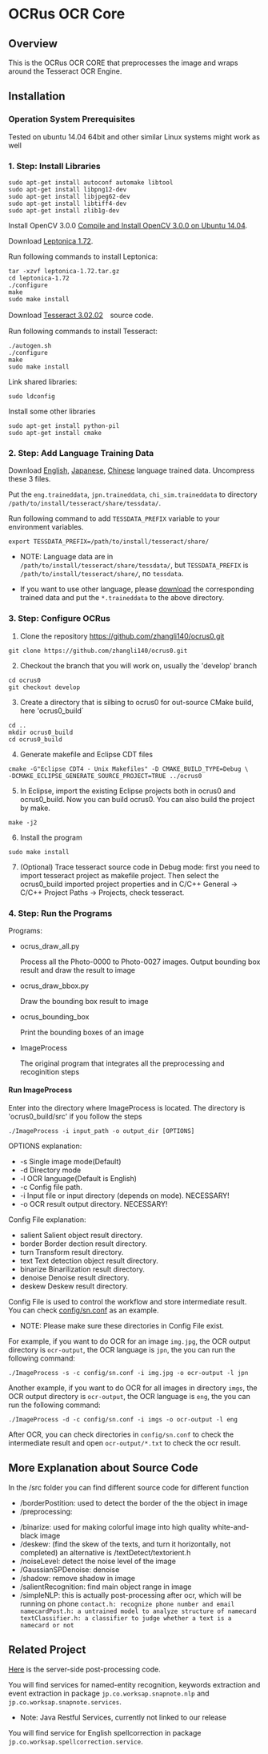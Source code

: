 OCRus OCR Core
==============

Overview
--------
This is the OCRus OCR CORE that preprocesses the image and wraps around the Tesseract OCR Engine.

Installation
------------

### Operation System Prerequisites
Tested on ubuntu 14.04 64bit and other similar Linux systems might work as well

### 1. Step: Install Libraries

```
sudo apt-get install autoconf automake libtool
sudo apt-get install libpng12-dev
sudo apt-get install libjpeg62-dev
sudo apt-get install libtiff4-dev
sudo apt-get install zlib1g-dev
```

Install OpenCV 3.0.0 [Compile and Install OpenCV 3.0.0 on Ubuntu 14.04](http://www.humbug.in/2015/compile-and-install-opencv-3-0-0-on-ubuntu-14-04/).

Download [Leptonica 1.72](http://www.leptonica.org/download.html).

Run following commands to install Leptonica:

```
tar -xzvf leptonica-1.72.tar.gz
cd leptonica-1.72
./configure
make
sudo make install
```

Download [Tesseract 3.02.02](https://code.google.com/p/tesseract-ocr/downloads/detail?name=tesseract-ocr-3.02.02.tar.gz&can=2&q=)　source code.

Run following commands to install Tesseract:

```
./autogen.sh
./configure
make
sudo make install
```

Link shared libraries:

```
sudo ldconfig
```

Install some other libraries

```
sudo apt-get install python-pil
sudo apt-get install cmake
```

### 2. Step: Add Language Training Data
Download [English](https://code.google.com/p/tesseract-ocr/downloads/detail?name=tesseract-ocr-3.02.eng.tar.gz&can=2&q=), [Japanese](https://code.google.com/p/tesseract-ocr/downloads/detail?name=tesseract-ocr-3.02.jpn.tar.gz&can=2&q=), [Chinese](https://code.google.com/p/tesseract-ocr/downloads/detail?name=tesseract-ocr-3.02.chi_sim.tar.gz&can=2&q=) language trained data. Uncompress these 3 files.

Put the `eng.traineddata`, `jpn.traineddata`, `chi_sim.traineddata` to directory `/path/to/install/tesseract/share/tessdata/`.

Run following command to add `TESSDATA_PREFIX` variable to your environment variables.

```
export TESSDATA_PREFIX=/path/to/install/tesseract/share/
```

* NOTE: Language data are in `/path/to/install/tesseract/share/tessdata/`, but `TESSDATA_PREFIX` is `/path/to/install/tesseract/share/`, no `tessdata`.

* If you want to use other language, please [download](https://code.google.com/p/tesseract-ocr/downloads/list) the corresponding trained data and put the `*.traineddata` to the above directory.

### 3. Step: Configure OCRus
1. Clone the repository https://github.com/zhangli140/ocrus0.git
  ```
  git clone https://github.com/zhangli140/ocrus0.git
  ```

2. Checkout the branch that you will work on, usually the 'develop' branch
  ```
  cd ocrus0
  git checkout develop
  ```
  
3. Create a directory that is silbing to ocrus0 for out-source CMake build, here 'ocrus0_build`
  ```
  cd .. 
  mkdir ocrus0_build
  cd ocrus0_build
  ```

4. Generate makefile and Eclipse CDT files
  ```
  cmake -G"Eclipse CDT4 - Unix Makefiles" -D CMAKE_BUILD_TYPE=Debug \
  -DCMAKE_ECLIPSE_GENERATE_SOURCE_PROJECT=TRUE ../ocrus0
  ```

5. In Eclipse, import the existing Eclipse projects both in ocrus0 and ocrus0_build. Now you can build ocrus0. You can also build the project by make.
  ```
  make -j2
  ```

6. Install the program
  ```
  sudo make install
  ```

7. (Optional) Trace tesseract source code in Debug mode: first you need to import tesseract project as makefile project. Then select the ocrus0_build imported project properties and in C/C++ General -> C/C++ Project Paths -> Projects, check tesseract.

### 4. Step: Run the Programs

Programs:

* ocrus_draw_all.py

	Process all the Photo-0000 to Photo-0027 images.
	Output bounding box result and draw the result to image
  
* ocrus_draw_bbox.py

	Draw the bounding box result to image
	
* ocrus_bounding_box

	Print the bounding boxes of an image

* ImageProcess

	The original program that integrates all the preprocessing and recoginition steps

#### Run ImageProcess
Enter into the directory where ImageProcess is located. The directory is 'ocrus0_build/src' if you follow the steps

```
./ImageProcess -i input_path -o output_dir [OPTIONS]
```

OPTIONS explanation:

* -s	Single image mode(Default)
* -d	Directory mode
* -l	OCR language(Default is English)
* -c    Config file path.
* -i	Input file or input directory (depends on mode). NECESSARY!
* -o	OCR result output directory. NECESSARY!

Config File explanation:

* salient   Salient object result directory.
* border    Border dection result directory.
* turn      Transform result directory.
* text      Text detection object result directory.
* binarize  Binarilization result directory.
* denoise   Denoise result directory.
* deskew    Deskew result directory.

Config File is used to control the workflow and store intermediate result. You can check [config/sn.conf](http://192.168.140.36/snapnote/snapnoteocrcore/blob/master/config/sn.conf) as an example.

* NOTE: Please make sure these directories in Config File exist.

For example, if you want to do OCR for an image `img.jpg`, the OCR output directory is `ocr-output`, the OCR language is `jpn`, the you can run the following command:

```
./ImageProcess -s -c config/sn.conf -i img.jpg -o ocr-output -l jpn
```

Another example, if you want to do OCR for all images in directory `imgs`, the OCR output directory is `ocr-output`, the OCR language is `eng`, the you can run the following command:

```
./ImageProcess -d -c config/sn.conf -i imgs -o ocr-output -l eng
```

After OCR, you can check directories in `config/sn.conf` to check the intermediate result and open `ocr-output/*.txt` to check the ocr result.

## More Explanation about Source Code
In the /src folder you can find different source code for different function

* /borderPostition: used to detect the border of the the object in image
* /preprocessing:
 + /binarize: used for making colorful image into high quality white-and-black image
 + /deskew: (find the skew of the texts, and turn it horizontally, not completed)
        an alternative is /textDetect/textorient.h
 + /noiseLevel: detect the noise level of the image
 + /GaussianSPDenoise: denoise
 + /shadow: remove shadow in image
 + /salientRecognition: find main object range in image
 + /simpleNLP: this is actually post-processing after ocr, which will be running on phone
        ```
        contact.h: recognize phone number and email
        namecardPost.h: a untrained model to analyze structure of namecard
        textClassifier.h: a classifier to judge whether a text is a namecard or not
        ```

## Related Project
[Here](http://192.168.140.36/snapnote/snapnotenlp/tree/master) is the server-side post-processing code.

You will find services for named-entity recognition, keywords extraction and event extraction in package `jp.co.worksap.snapnote.nlp` and `jp.co.worksap.snapnote.services`.
* Note: Java Restful Services, currently not linked to our release

You will find service for English spellcorrection in package `jp.co.worksap.spellcorrection.service`.
